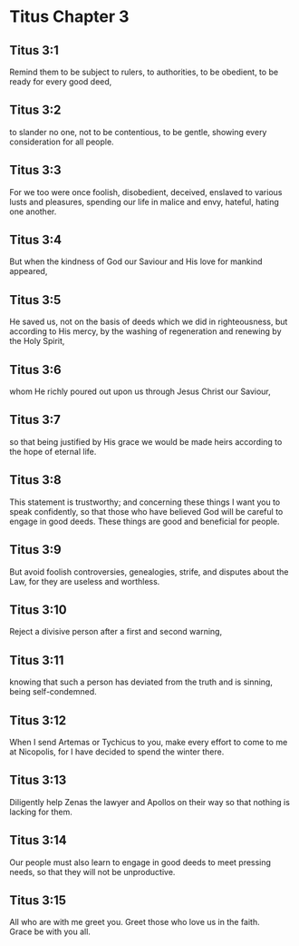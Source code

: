 # Titus Chapter 3

## Titus 3:1

Remind them to be subject to rulers, to authorities, to be obedient, to be ready for every good deed,

## Titus 3:2

to slander no one, not to be contentious, to be gentle, showing every consideration for all people.

## Titus 3:3

For we too were once foolish, disobedient, deceived, enslaved to various lusts and pleasures, spending our life in malice and envy, hateful, hating one another.

## Titus 3:4

But when the kindness of God our Saviour and His love for mankind appeared,

## Titus 3:5

He saved us, not on the basis of deeds which we did in righteousness, but according to His mercy, by the washing of regeneration and renewing by the Holy Spirit,

## Titus 3:6

whom He richly poured out upon us through Jesus Christ our Saviour,

## Titus 3:7

so that being justified by His grace we would be made heirs according to the hope of eternal life.

## Titus 3:8

This statement is trustworthy; and concerning these things I want you to speak confidently, so that those who have believed God will be careful to engage in good deeds. These things are good and beneficial for people.

## Titus 3:9

But avoid foolish controversies, genealogies, strife, and disputes about the Law, for they are useless and worthless.

## Titus 3:10

Reject a divisive person after a first and second warning,

## Titus 3:11

knowing that such a person has deviated from the truth and is sinning, being self-condemned.

## Titus 3:12

When I send Artemas or Tychicus to you, make every effort to come to me at Nicopolis, for I have decided to spend the winter there.

## Titus 3:13

Diligently help Zenas the lawyer and Apollos on their way so that nothing is lacking for them.

## Titus 3:14

Our people must also learn to engage in good deeds to meet pressing needs, so that they will not be unproductive.

## Titus 3:15

All who are with me greet you. Greet those who love us in the faith.  
Grace be with you all.
